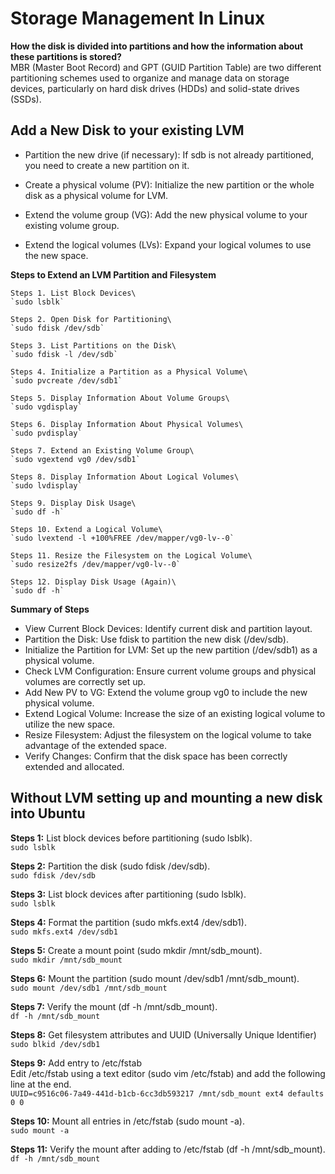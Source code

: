 # Storage Management In Linux

**How the disk is divided into partitions and how the information about these partitions is stored?**\
MBR (Master Boot Record) and GPT (GUID Partition Table) are two different partitioning schemes used to organize and manage data on storage devices, particularly on hard disk drives (HDDs) and solid-state drives (SSDs).


## Add a New Disk to your existing LVM 

- Partition the new drive (if necessary): If sdb is not already partitioned, you need to create a new partition on it.

- Create a physical volume (PV): Initialize the new partition or the whole disk as a physical volume for LVM.

- Extend the volume group (VG): Add the new physical volume to your existing volume group.

- Extend the logical volumes (LVs): Expand your logical volumes to use the new space.

**Steps to Extend an LVM Partition and Filesystem**

    Steps 1. List Block Devices\
    `sudo lsblk`

    Steps 2. Open Disk for Partitioning\
    `sudo fdisk /dev/sdb`

    Steps 3. List Partitions on the Disk\
    `sudo fdisk -l /dev/sdb`

    Steps 4. Initialize a Partition as a Physical Volume\
    `sudo pvcreate /dev/sdb1`

    Steps 5. Display Information About Volume Groups\
    `sudo vgdisplay`

    Steps 6. Display Information About Physical Volumes\
    `sudo pvdisplay`

    Steps 7. Extend an Existing Volume Group\
    `sudo vgextend vg0 /dev/sdb1`

    Steps 8. Display Information About Logical Volumes\
    `sudo lvdisplay`

    Steps 9. Display Disk Usage\
    `sudo df -h`

    Steps 10. Extend a Logical Volume\
    `sudo lvextend -l +100%FREE /dev/mapper/vg0-lv--0`

    Steps 11. Resize the Filesystem on the Logical Volume\
    `sudo resize2fs /dev/mapper/vg0-lv--0`

    Steps 12. Display Disk Usage (Again)\
    `sudo df -h`

**Summary of Steps**
- View Current Block Devices: Identify current disk and partition layout.
- Partition the Disk: Use fdisk to partition the new disk (/dev/sdb).
- Initialize the Partition for LVM: Set up the new partition (/dev/sdb1) as a physical volume.
- Check LVM Configuration: Ensure current volume groups and physical volumes are correctly set up.
- Add New PV to VG: Extend the volume group vg0 to include the new physical volume.
- Extend Logical Volume: Increase the size of an existing logical volume to utilize the new space.
- Resize Filesystem: Adjust the filesystem on the logical volume to take advantage of the extended space.
- Verify Changes: Confirm that the disk space has been correctly extended and allocated.

## Without LVM setting up and mounting a new disk into Ubuntu

**Steps 1:** List block devices before partitioning (sudo lsblk).\
`sudo lsblk`

**Steps 2:** Partition the disk (sudo fdisk /dev/sdb).\
`sudo fdisk /dev/sdb`

**Steps 3:** List block devices after partitioning (sudo lsblk).\
`sudo lsblk`

**Steps 4:** Format the partition (sudo mkfs.ext4 /dev/sdb1).\
`sudo mkfs.ext4 /dev/sdb1`

**Steps 5:** Create a mount point (sudo mkdir /mnt/sdb_mount).\
`sudo mkdir /mnt/sdb_mount`

**Steps 6:** Mount the partition (sudo mount /dev/sdb1 /mnt/sdb_mount).\
`sudo mount /dev/sdb1 /mnt/sdb_mount`

**Steps 7:** Verify the mount (df -h /mnt/sdb_mount).\
`df -h /mnt/sdb_mount`

**Steps 8:** Get filesystem attributes and UUID (Universally Unique Identifier) \
`sudo blkid /dev/sdb1`

**Steps 9:** Add entry to /etc/fstab\
Edit /etc/fstab using a text editor (sudo vim /etc/fstab) and add the following line at the end.\
`UUID=c9516c06-7a49-441d-b1cb-6cc3db593217 /mnt/sdb_mount ext4 defaults 0 0`

**Steps 10:** Mount all entries in /etc/fstab (sudo mount -a).\
`sudo mount -a`

**Steps 11:** Verify the mount after adding to /etc/fstab (df -h /mnt/sdb_mount).\
`df -h /mnt/sdb_mount`

